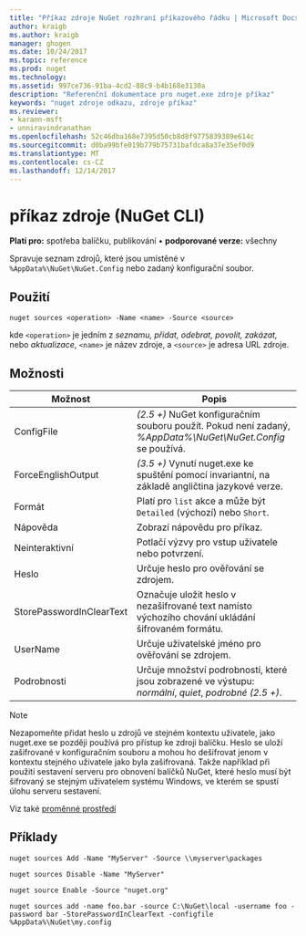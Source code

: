 ```yaml
---
title: "Příkaz zdroje NuGet rozhraní příkazového řádku | Microsoft Docs"
author: kraigb
ms.author: kraigb
manager: ghogen
ms.date: 10/24/2017
ms.topic: reference
ms.prod: nuget
ms.technology: 
ms.assetid: 997ce736-91ba-4cd2-88c9-b4b168e3130a
description: "Referenční dokumentace pro nuget.exe zdroje příkaz"
keywords: "nuget zdroje odkazu, zdroje příkaz"
ms.reviewer:
- karann-msft
- unniravindranathan
ms.openlocfilehash: 52c46dba168e7395d50cb8d8f9775839389e614c
ms.sourcegitcommit: d0ba99bfe019b779b75731bafdca8a37e35ef0d9
ms.translationtype: MT
ms.contentlocale: cs-CZ
ms.lasthandoff: 12/14/2017
---
```

# <a name="sources-command-nuget-cli"></a>příkaz zdroje (NuGet CLI)

**Platí pro:** spotřeba balíčku, publikování &bullet; **podporované verze:** všechny

Spravuje seznam zdrojů, které jsou umístěné v `%AppData%\NuGet\NuGet.Config` nebo zadaný konfigurační soubor.

## <a name="usage"></a>Použití

```
nuget sources <operation> -Name <name> -Source <source>
```

kde `<operation>` je jedním z *seznamu, přidat, odebrat, povolit, zakázat,* nebo *aktualizace*, `<name>` je název zdroje, a `<source>` je adresa URL zdroje.


## <a name="options"></a>Možnosti

| Možnost | Popis |
| --- | --- |
| ConfigFile | *(2.5 +)*  NuGet konfiguračním souboru použít. Pokud není zadaný, *%AppData%\NuGet\NuGet.Config* se používá. |
| ForceEnglishOutput | *(3.5 +)*  Vynutí nuget.exe ke spuštění pomocí invariantní, na základě angličtina jazykové verze. |
| Formát | Platí pro `list` akce a může být `Detailed` (výchozí) nebo `Short`. |
| Nápověda | Zobrazí nápovědu pro příkaz. |
| Neinteraktivní | Potlačí výzvy pro vstup uživatele nebo potvrzení. |
| Heslo | Určuje heslo pro ověřování se zdrojem. |
| StorePasswordInClearText | Označuje uložit heslo v nezašifrované text namísto výchozího chování ukládání šifrovaném formátu. |
| UserName | Určuje uživatelské jméno pro ověřování se zdrojem. |
| Podrobnosti | Určuje množství podrobností, které jsou zobrazené ve výstupu: *normální*, *quiet*, *podrobné (2.5 +)*. |

> [!Note]
> Nezapomeňte přidat heslo u zdrojů ve stejném kontextu uživatele, jako nuget.exe se později používá pro přístup ke zdroji balíčku. Heslo se uloží zašifrované v konfiguračním souboru a mohou ho dešifrovat jenom v kontextu stejného uživatele jako byla zašifrovaná. Takže například při použití sestavení serveru pro obnovení balíčků NuGet, které heslo musí být šifrovaný se stejným uživatelem systému Windows, ve kterém se spustí úlohu serveru sestavení.

Viz také [proměnné prostředí](cli-ref-environment-variables.md)

## <a name="examples"></a>Příklady

```
nuget sources Add -Name "MyServer" -Source \\myserver\packages

nuget sources Disable -Name "MyServer"

nuget source Enable -Source "nuget.org"

nuget sources add -name foo.bar -source C:\NuGet\local -username foo -password bar -StorePasswordInClearText -configfile %AppData%\NuGet\my.config
```
